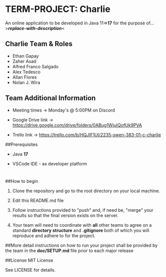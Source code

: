 # TERM-PROJECT: Charlie

An online application to be developed in Java 11=>**17** for the purpose of...  >**_replace-with-description_**<

##  Charlie Team & Roles

- Ethan Gapay
- Zaher Asad
- Alfred Franco Salgado
- Alex Tedesco
- Allan Flores
- Nolan J. Wira

## Team Additional Information

- Meeting times -> Monday's @ 5:00PM on Discord

- Google Drive link -> https://drive.google.com/drive/folders/0ABug1WjuIQofUk9PVA

- Trello link -> https://trello.com/b/HQJlF1Ul/2235-swen-383-01-c-charlie

##Prerequisites

- Java **17**

- VSCode IDE - as developer platform

#

##How to begin

1. Clone the repository and go to the root directory on your local machine.

2. Edit this README.md file

3. Follow instructions provided to "push" and, if need be, "merge" your results so that the final version exists on the server.

4. Your team will need to coordinate with **all** other teams to agree on a standard **directory structure** and **.gitignore** both of which you will reproduce and adhere to for the project. 

##More detail instructions on how to run your project shall be provided by the team in the **doc/SETUP.md** file prior to each major release

##License
MIT License

See LICENSE for details.
